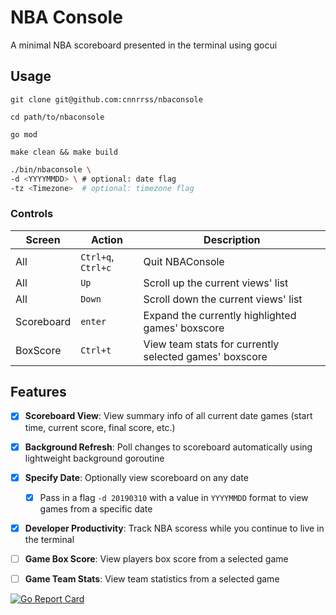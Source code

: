 # NBA Console

A minimal NBA scoreboard presented in the terminal using gocui

## Usage

`git clone git@github.com:cnnrrss/nbaconsole`

`cd path/to/nbaconsole`

`go mod`

`make clean && make build`

```bash
./bin/nbaconsole \
-d <YYYYMMDD> \ # optional: date flag
-tz <Timezone>  # optional: timezone flag
```

### Controls

Screen|Action|Description
------|---------------|-------------|
All|`Ctrl+q`, `Ctrl+c`|Quit NBAConsole|
All|`Up`|Scroll up the current views' list|
All|`Down`|Scroll down the current views' list|
Scoreboard|`enter`|Expand the currently highlighted games' boxscore|
BoxScore|`Ctrl+t`|View team stats for currently selected games' boxscore|


## Features
- [x] **Scoreboard View**: View summary info of all current date games (start time, current score, final score, etc.)
- [x] **Background Refresh**: Poll changes to scoreboard automatically using lightweight background goroutine
- [x] **Specify Date**: Optionally view scoreboard on any date
    - [x] Pass in a flag `-d 20190310` with a value in `YYYYMMDD` format to view games from a specific date
- [x] **Developer Productivity**: Track NBA scoress while you continue to live in the terminal
- [ ] **Game Box Score**: View players box score from a selected game
- [ ] **Game Team Stats**: View team statistics from a selected game



[![Go Report Card](https://goreportcard.com/badge/github.com/cnnrrss/nbaconsole?style=flat-square)](https://goreportcard.com/report/github.com/cnnrrss/nbaconsole)